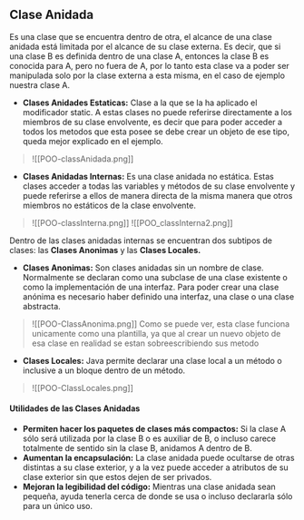 ## Clase Anidada
Es una clase que se encuentra dentro de otra, el alcance de una clase anidada está limitada por el alcance de su clase externa. Es decir, que si una clase B es definida dentro de una clase A, entonces la clase B es conocida para A, pero no fuera de A, por lo tanto esta clase va a poder ser manipulada solo por la clase externa a esta misma, en el caso de ejemplo nuestra clase A.


- **Clases Anidades Estaticas:** Clase a la que se la ha aplicado el modificador static. A estas clases no puede referirse directamente a los miembros de su clase envolvente, es decir que para poder acceder a todos los metodos que esta posee se debe crear un objeto de ese tipo, queda mejor explicado en el ejemplo.

> ![[POO-classAnidada.png]]

- **Clases Anidadas Internas:** Es una clase anidada no estática. Estas clases acceder a todas las variables y métodos de su clase envolvente y puede referirse a ellos de manera directa de la misma manera que otros miembros no estáticos de la clase envolvente.

> ![[POO-classInterna.png]]
> ![[POO_classInterna2.png]]


Dentro de las clases anidadas internas se encuentran dos subtipos de clases: las **Clases Anonimas** y las **Clases Locales.**

- **Clases Anonimas:** Son clases anidadas sin un nombre de clase. Normalmente se declaran como una subclase de una clase existente o como la implementación de una interfaz. Para poder crear una clase anónima es necesario haber definido una interfaz, una clase o una clase abstracta.

> ![[POO-ClassAnonima.png]]
> Como se puede ver, esta clase funciona unicamente como una plantilla, ya que al crear un nuevo objeto de esa clase en realidad se estan sobreescribiendo sus metodo

- **Clases Locales:** Java permite declarar una clase local a un método o inclusive a un bloque dentro de un método.

> ![[POO-ClassLocales.png]]

#### Utilidades de las Clases Anidadas
- **Permiten hacer los paquetes de clases más compactos:** Si la clase A sólo será utilizada por la clase B o es auxiliar de B, o incluso carece totalmente de sentido sin la clase B, anidamos A dentro de B.
- **Aumentan la encapsulación:** La clase anidada puede ocultarse de otras distintas a su clase exterior, y a la vez puede acceder a atributos de su clase exterior sin que estos dejen de ser privados.
- **Mejoran la legibilidad del código:** Mientras una clase anidada sean pequeña, ayuda tenerla cerca de donde se usa o incluso declararla sólo para un único uso.